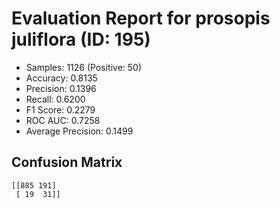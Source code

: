 # Evaluation Report for prosopis juliflora (ID: 195)
- Samples: 1126 (Positive: 50)
- Accuracy: 0.8135
- Precision: 0.1396
- Recall: 0.6200
- F1 Score: 0.2279
- ROC AUC: 0.7258
- Average Precision: 0.1499

## Confusion Matrix
```
[[885 191]
 [ 19  31]]
```